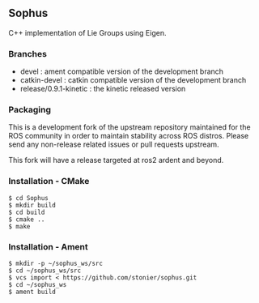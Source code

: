 ## Sophus

C++ implementation of Lie Groups using Eigen. 

### Branches

* devel : ament compatible version of the development branch
* catkin-devel : catkin compatible version of the development branch
* release/0.9.1-kinetic : the kinetic released version 

### Packaging

This is a development fork of the upstream repository maintained for the ROS community in order to maintain stability across ROS distros. Please send any non-release related issues or pull requests upstream. 

This fork will have a release targeted at ros2 ardent and beyond.

### Installation - CMake

```
$ cd Sophus
$ mkdir build
$ cd build
$ cmake ..
$ make
```

### Installation - Ament

```
$ mkdir -p ~/sophus_ws/src
$ cd ~/sophus_ws/src
$ vcs import < https://github.com/stonier/sophus.git
$ cd ~/sophus_ws
$ ament build
```

